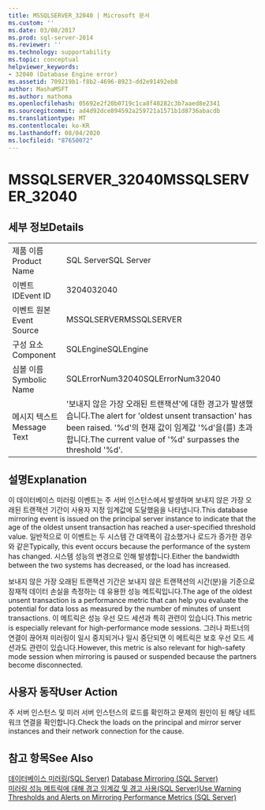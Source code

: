 ```yaml
---
title: MSSQLSERVER_32040 | Microsoft 문서
ms.custom: ''
ms.date: 03/08/2017
ms.prod: sql-server-2014
ms.reviewer: ''
ms.technology: supportability
ms.topic: conceptual
helpviewer_keywords:
- 32040 (Database Engine error)
ms.assetid: 709219b1-f8b2-4696-8923-dd2e91492eb8
author: MashaMSFT
ms.author: mathoma
ms.openlocfilehash: 05692e2f20b0719c1ca8f48282c3b7aaed8e2341
ms.sourcegitcommit: ad4d92dce894592a259721a1571b1d8736abacdb
ms.translationtype: MT
ms.contentlocale: ko-KR
ms.lasthandoff: 08/04/2020
ms.locfileid: "87650072"
---
```

# <a name="mssqlserver_32040"></a><span data-ttu-id="935ef-102">MSSQLSERVER_32040</span><span class="sxs-lookup"><span data-stu-id="935ef-102">MSSQLSERVER_32040</span></span>
    
## <a name="details"></a><span data-ttu-id="935ef-103">세부 정보</span><span class="sxs-lookup"><span data-stu-id="935ef-103">Details</span></span>  
  
|||  
|-|-|  
|<span data-ttu-id="935ef-104">제품 이름</span><span class="sxs-lookup"><span data-stu-id="935ef-104">Product Name</span></span>|<span data-ttu-id="935ef-105">SQL Server</span><span class="sxs-lookup"><span data-stu-id="935ef-105">SQL Server</span></span>|  
|<span data-ttu-id="935ef-106">이벤트 ID</span><span class="sxs-lookup"><span data-stu-id="935ef-106">Event ID</span></span>|<span data-ttu-id="935ef-107">32040</span><span class="sxs-lookup"><span data-stu-id="935ef-107">32040</span></span>|  
|<span data-ttu-id="935ef-108">이벤트 원본</span><span class="sxs-lookup"><span data-stu-id="935ef-108">Event Source</span></span>|<span data-ttu-id="935ef-109">MSSQLSERVER</span><span class="sxs-lookup"><span data-stu-id="935ef-109">MSSQLSERVER</span></span>|  
|<span data-ttu-id="935ef-110">구성 요소</span><span class="sxs-lookup"><span data-stu-id="935ef-110">Component</span></span>|<span data-ttu-id="935ef-111">SQLEngine</span><span class="sxs-lookup"><span data-stu-id="935ef-111">SQLEngine</span></span>|  
|<span data-ttu-id="935ef-112">심볼 이름</span><span class="sxs-lookup"><span data-stu-id="935ef-112">Symbolic Name</span></span>|<span data-ttu-id="935ef-113">SQLErrorNum32040</span><span class="sxs-lookup"><span data-stu-id="935ef-113">SQLErrorNum32040</span></span>|  
|<span data-ttu-id="935ef-114">메시지 텍스트</span><span class="sxs-lookup"><span data-stu-id="935ef-114">Message Text</span></span>|<span data-ttu-id="935ef-115">'보내지 않은 가장 오래된 트랜잭션'에 대한 경고가 발생했습니다.</span><span class="sxs-lookup"><span data-stu-id="935ef-115">The alert for 'oldest unsent transaction' has been raised.</span></span> <span data-ttu-id="935ef-116">'%d'의 현재 값이 임계값 '%d'을(를) 초과합니다.</span><span class="sxs-lookup"><span data-stu-id="935ef-116">The current value of '%d' surpasses the threshold '%d'.</span></span>|  
  
## <a name="explanation"></a><span data-ttu-id="935ef-117">설명</span><span class="sxs-lookup"><span data-stu-id="935ef-117">Explanation</span></span>  
 <span data-ttu-id="935ef-118">이 데이터베이스 미러링 이벤트는 주 서버 인스턴스에서 발생하며 보내지 않은 가장 오래된 트랜잭션 기간이 사용자 지정 임계값에 도달했음을 나타냅니다.</span><span class="sxs-lookup"><span data-stu-id="935ef-118">This database mirroring event is issued on the principal server instance to indicate that the age of the oldest unsent transaction has reached a user-specified threshold value.</span></span> <span data-ttu-id="935ef-119">일반적으로 이 이벤트는 두 시스템 간 대역폭이 감소했거나 로드가 증가한 경우와 같은</span><span class="sxs-lookup"><span data-stu-id="935ef-119">Typically, this event occurs because the performance of the system has changed.</span></span> <span data-ttu-id="935ef-120">시스템 성능의 변경으로 인해 발생합니다.</span><span class="sxs-lookup"><span data-stu-id="935ef-120">Either the bandwidth between the two systems has decreased, or the load has increased.</span></span>  
  
 <span data-ttu-id="935ef-121">보내지 않은 가장 오래된 트랜잭션 기간은 보내지 않은 트랜잭션의 시간(분)을 기준으로 잠재적 데이터 손실을 측정하는 데 유용한 성능 메트릭입니다.</span><span class="sxs-lookup"><span data-stu-id="935ef-121">The age of the oldest unsent transaction is a performance metric that can help you evaluate the potential for data loss as measured by the number of minutes of unsent transactions.</span></span> <span data-ttu-id="935ef-122">이 메트릭은 성능 우선 모드 세션과 특히 관련이 있습니다.</span><span class="sxs-lookup"><span data-stu-id="935ef-122">This metric is especially relevant for high-performance mode sessions.</span></span> <span data-ttu-id="935ef-123">그러나 파트너의 연결이 끊어져 미러링이 일시 중지되거나 일시 중단되면 이 메트릭은 보호 우선 모드 세션과도 관련이 있습니다.</span><span class="sxs-lookup"><span data-stu-id="935ef-123">However, this metric is also relevant for high-safety mode session when mirroring is paused or suspended because the partners become disconnected.</span></span>  
  
## <a name="user-action"></a><span data-ttu-id="935ef-124">사용자 동작</span><span class="sxs-lookup"><span data-stu-id="935ef-124">User Action</span></span>  
 <span data-ttu-id="935ef-125">주 서버 인스턴스 및 미러 서버 인스턴스의 로드를 확인하고 문제의 원인이 된 해당 네트워크 연결을 확인합니다.</span><span class="sxs-lookup"><span data-stu-id="935ef-125">Check the loads on the principal and mirror server instances and their network connection for the cause.</span></span>  
  
## <a name="see-also"></a><span data-ttu-id="935ef-126">참고 항목</span><span class="sxs-lookup"><span data-stu-id="935ef-126">See Also</span></span>  
 <span data-ttu-id="935ef-127">[데이터베이스 미러링&#40;SQL Server&#41;](../../database-engine/database-mirroring/database-mirroring-sql-server.md) </span><span class="sxs-lookup"><span data-stu-id="935ef-127">[Database Mirroring &#40;SQL Server&#41;](../../database-engine/database-mirroring/database-mirroring-sql-server.md) </span></span>  
 [<span data-ttu-id="935ef-128">미러링 성능 메트릭에 대해 경고 임계값 및 경고 사용&#40;SQL Server&#41;</span><span class="sxs-lookup"><span data-stu-id="935ef-128">Use Warning Thresholds and Alerts on Mirroring Performance Metrics &#40;SQL Server&#41;</span></span>](../../database-engine/database-mirroring/use-warning-thresholds-and-alerts-on-mirroring-performance-metrics-sql-server.md)  
  
  
